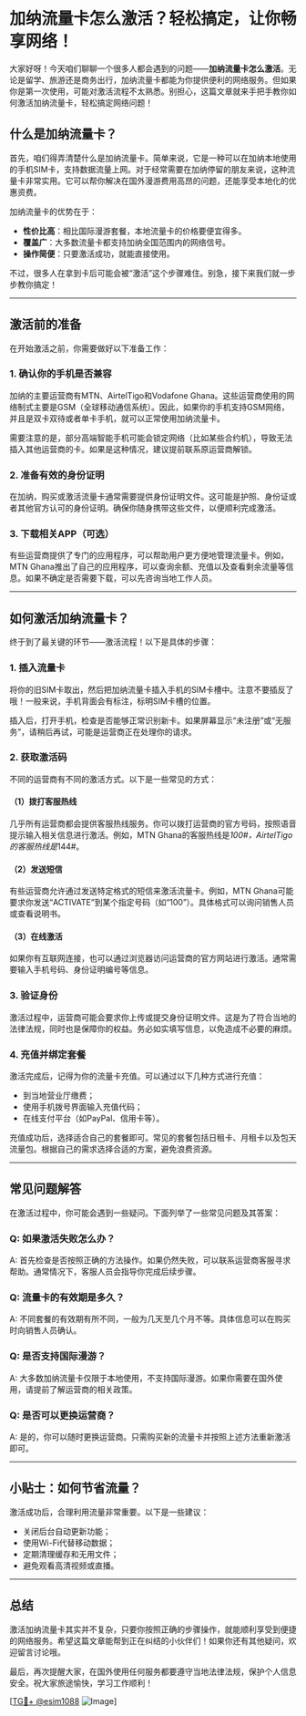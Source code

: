 # 加纳流量卡怎么激活？轻松搞定，让你畅享网络！

大家好呀！今天咱们聊聊一个很多人都会遇到的问题——**加纳流量卡怎么激活**。无论是留学、旅游还是商务出行，加纳流量卡都能为你提供便利的网络服务。但如果你是第一次使用，可能对激活流程不太熟悉。别担心，这篇文章就来手把手教你如何激活加纳流量卡，轻松搞定网络问题！

## 什么是加纳流量卡？

首先，咱们得弄清楚什么是加纳流量卡。简单来说，它是一种可以在加纳本地使用的手机SIM卡，支持数据流量上网。对于经常需要在加纳停留的朋友来说，这种流量卡非常实用。它可以帮你解决在国外漫游费用高昂的问题，还能享受本地化的优惠资费。

加纳流量卡的优势在于：
- **性价比高**：相比国际漫游套餐，本地流量卡的价格要便宜得多。
- **覆盖广**：大多数流量卡都支持加纳全国范围内的网络信号。
- **操作简便**：只要激活成功，就能直接使用。

不过，很多人在拿到卡后可能会被“激活”这个步骤难住。别急，接下来我们就一步步教你搞定！

---

## 激活前的准备

在开始激活之前，你需要做好以下准备工作：

### 1. 确认你的手机是否兼容
加纳的主要运营商有MTN、AirtelTigo和Vodafone Ghana。这些运营商使用的网络制式主要是GSM（全球移动通信系统）。因此，如果你的手机支持GSM网络，并且是双卡双待或者单卡手机，就可以正常使用加纳流量卡。

需要注意的是，部分高端智能手机可能会锁定网络（比如某些合约机），导致无法插入其他运营商的卡。如果是这种情况，建议提前联系原运营商解锁。

### 2. 准备有效的身份证明
在加纳，购买或激活流量卡通常需要提供身份证明文件。这可能是护照、身份证或者其他官方认可的身份证明。确保你随身携带这些文件，以便顺利完成激活。

### 3. 下载相关APP（可选）
有些运营商提供了专门的应用程序，可以帮助用户更方便地管理流量卡。例如，MTN Ghana推出了自己的应用程序，可以查询余额、充值以及查看剩余流量等信息。如果不确定是否需要下载，可以先咨询当地工作人员。

---

## 如何激活加纳流量卡？

终于到了最关键的环节——激活流程！以下是具体的步骤：

### 1. 插入流量卡
将你的旧SIM卡取出，然后把加纳流量卡插入手机的SIM卡槽中。注意不要插反了哦！一般来说，手机背面会有标注，标明SIM卡槽的位置。

插入后，打开手机，检查是否能够正常识别新卡。如果屏幕显示“未注册”或“无服务”，请稍后再试，可能是运营商正在处理你的请求。

### 2. 获取激活码
不同的运营商有不同的激活方式。以下是一些常见的方式：

#### （1）拨打客服热线
几乎所有运营商都会提供客服热线服务。你可以拨打运营商的官方号码，按照语音提示输入相关信息进行激活。例如，MTN Ghana的客服热线是*100#，AirtelTigo的客服热线是*144#。

#### （2）发送短信
有些运营商允许通过发送特定格式的短信来激活流量卡。例如，MTN Ghana可能要求你发送“ACTIVATE”到某个指定号码（如“100”）。具体格式可以询问销售人员或查看说明书。

#### （3）在线激活
如果你有互联网连接，也可以通过浏览器访问运营商的官方网站进行激活。通常需要输入手机号码、身份证明编号等信息。

### 3. 验证身份
激活过程中，运营商可能会要求你上传或提交身份证明文件。这是为了符合当地的法律法规，同时也是保障你的权益。务必如实填写信息，以免造成不必要的麻烦。

### 4. 充值并绑定套餐
激活完成后，记得为你的流量卡充值。可以通过以下几种方式进行充值：
- 到当地营业厅缴费；
- 使用手机拨号界面输入充值代码；
- 在线支付平台（如PayPal、信用卡等）。

充值成功后，选择适合自己的套餐即可。常见的套餐包括日租卡、月租卡以及包天流量包。根据自己的需求选择合适的方案，避免浪费资源。

---

## 常见问题解答

在激活过程中，你可能会遇到一些疑问。下面列举了一些常见问题及其答案：

### Q: 如果激活失败怎么办？
A: 首先检查是否按照正确的方法操作。如果仍然失败，可以联系运营商客服寻求帮助。通常情况下，客服人员会指导你完成后续步骤。

### Q: 流量卡的有效期是多久？
A: 不同套餐的有效期有所不同，一般为几天至几个月不等。具体信息可以在购买时向销售人员确认。

### Q: 是否支持国际漫游？
A: 大多数加纳流量卡仅限于本地使用，不支持国际漫游。如果你需要在国外使用，请提前了解运营商的相关政策。

### Q: 是否可以更换运营商？
A: 是的，你可以随时更换运营商。只需购买新的流量卡并按照上述方法重新激活即可。

---

## 小贴士：如何节省流量？

激活成功后，合理利用流量非常重要。以下是一些建议：
- 关闭后台自动更新功能；
- 使用Wi-Fi代替移动数据；
- 定期清理缓存和无用文件；
- 避免观看高清视频或直播。

---

## 总结

激活加纳流量卡其实并不复杂，只要你按照正确的步骤操作，就能顺利享受到便捷的网络服务。希望这篇文章能帮到正在纠结的小伙伴们！如果你还有其他疑问，欢迎留言讨论哦。

最后，再次提醒大家，在国外使用任何服务都要遵守当地法律法规，保护个人信息安全。祝大家旅途愉快，学习工作顺利！

[[TG💪+ @esim1088](https://t.me/s/esim1088) ![Image](https://i.postimg.cc/4NQfJmqS/Snipaste-2025-05-13-00-14-12.png)]